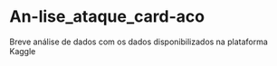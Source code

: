 # An-lise_ataque_card-aco
Breve análise de dados com os dados disponibilizados na plataforma Kaggle
